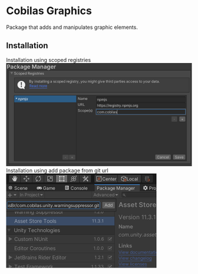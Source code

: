 # Cobilas Graphics
Package that adds and manipulates graphic elements.
## Installation
Installation using scoped registries \
![](Documentation~/Image/install_npm_NoWarng.png) \
Installation using add package from git url \
![](Documentation~/Image/install_github_NoWarng.png)
